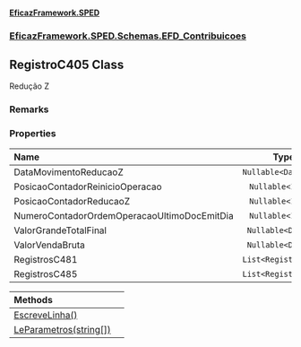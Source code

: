 #### [EficazFramework.SPED](EficazFrameworkSPED.md 'EficazFramework SPED')
### [EficazFramework.SPED.Schemas.EFD_Contribuicoes](EficazFramework.SPED.Schemas.EFD_Contribuicoes.md 'EficazFramework.SPED.Schemas.EFD_Contribuicoes')

## RegistroC405 Class

Redução Z

### Remarks
### Properties

| Name | Type | |
| :--- | :---: | :--- |
| DataMovimentoReducaoZ | `Nullable<DateTime>` |  |
| PosicaoContadorReinicioOperacao | `Nullable<Int32>` |  |
| PosicaoContadorReducaoZ | `Nullable<Int32>` |  |
| NumeroContadorOrdemOperacaoUltimoDocEmitDia | `Nullable<Int32>` |  |
| ValorGrandeTotalFinal | `Nullable<Double>` |  |
| ValorVendaBruta | `Nullable<Double>` |  |
| RegistrosC481 | `List<RegistroC481>` |  |
| RegistrosC485 | `List<RegistroC485>` |  |

| Methods | |
| :--- | :--- |
| [EscreveLinha()](EficazFramework.SPED.Schemas.EFD_Contribuicoes/RegistroC405/EscreveLinha().md 'EficazFramework.SPED.Schemas.EFD_Contribuicoes.RegistroC405.EscreveLinha()') | |
| [LeParametros(string[])](EficazFramework.SPED.Schemas.EFD_Contribuicoes/RegistroC405/LeParametros(string[]).md 'EficazFramework.SPED.Schemas.EFD_Contribuicoes.RegistroC405.LeParametros(string[])') | |
